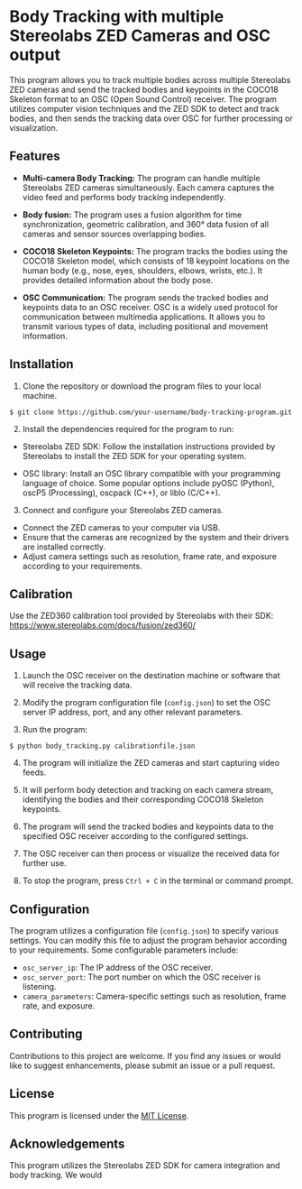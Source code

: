 # Body Tracking with multiple Stereolabs ZED Cameras and OSC output

This program allows you to track multiple bodies across multiple Stereolabs ZED cameras and send the tracked bodies and keypoints in the COCO18 Skeleton format to an OSC (Open Sound Control) receiver. The program utilizes computer vision techniques and the ZED SDK to detect and track bodies, and then sends the tracking data over OSC for further processing or visualization.

## Features

- **Multi-camera Body Tracking:** The program can handle multiple Stereolabs ZED cameras simultaneously. Each camera captures the video feed and performs body tracking independently.

- **Body fusion:** The program uses a fusion algorithm for time synchronization, geometric calibration, and 360° data fusion of all cameras and sensor sources overlapping bodies.

- **COCO18 Skeleton Keypoints:** The program tracks the bodies using the COCO18 Skeleton model, which consists of 18 keypoint locations on the human body (e.g., nose, eyes, shoulders, elbows, wrists, etc.). It provides detailed information about the body pose.

- **OSC Communication:** The program sends the tracked bodies and keypoints data to an OSC receiver. OSC is a widely used protocol for communication between multimedia applications. It allows you to transmit various types of data, including positional and movement information.

## Installation

1. Clone the repository or download the program files to your local machine.

```
$ git clone https://github.com/your-username/body-tracking-program.git
```


2. Install the dependencies required for the program to run:

- Stereolabs ZED SDK: Follow the installation instructions provided by Stereolabs to install the ZED SDK for your operating system.

- OSC library: Install an OSC library compatible with your programming language of choice. Some popular options include pyOSC (Python), oscP5 (Processing), oscpack (C++), or liblo (C/C++).

3. Connect and configure your Stereolabs ZED cameras.

- Connect the ZED cameras to your computer via USB.
- Ensure that the cameras are recognized by the system and their drivers are installed correctly.
- Adjust camera settings such as resolution, frame rate, and exposure according to your requirements.

## Calibration

Use the ZED360 calibration tool provided by Stereolabs with their SDK: https://www.stereolabs.com/docs/fusion/zed360/


## Usage

1. Launch the OSC receiver on the destination machine or software that will receive the tracking data.

2. Modify the program configuration file (`config.json`) to set the OSC server IP address, port, and any other relevant parameters.

3. Run the program:

```
$ python body_tracking.py calibrationfile.json
```


4. The program will initialize the ZED cameras and start capturing video feeds.

5. It will perform body detection and tracking on each camera stream, identifying the bodies and their corresponding COCO18 Skeleton keypoints.

6. The program will send the tracked bodies and keypoints data to the specified OSC receiver according to the configured settings.

7. The OSC receiver can then process or visualize the received data for further use.

8. To stop the program, press `Ctrl + C` in the terminal or command prompt.

## Configuration

The program utilizes a configuration file (`config.json`) to specify various settings. You can modify this file to adjust the program behavior according to your requirements. Some configurable parameters include:

- `osc_server_ip`: The IP address of the OSC receiver.
- `osc_server_port`: The port number on which the OSC receiver is listening.
- `camera_parameters`: Camera-specific settings such as resolution, frame rate, and exposure.

## Contributing

Contributions to this project are welcome. If you find any issues or would like to suggest enhancements, please submit an issue or a pull request.

## License

This program is licensed under the [MIT License](LICENSE).

## Acknowledgements

This program utilizes the Stereolabs ZED SDK for camera integration and body tracking. We would

